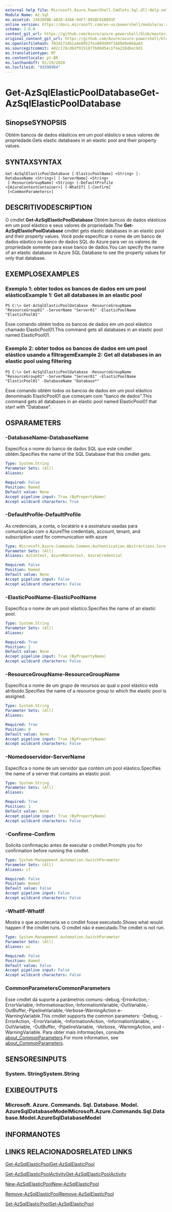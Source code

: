 ```yaml
---
external help file: Microsoft.Azure.PowerShell.Cmdlets.Sql.dll-Help.xml
Module Name: Az.Sql
ms.assetid: 14620FBD-4B10-4366-94F7-891BC01B893F
online version: https://docs.microsoft.com/en-us/powershell/module/az.sql/get-azsqlelasticpooldatabase
schema: 2.0.0
content_git_url: https://github.com/Azure/azure-powershell/blob/master/src/Sql/Sql/help/Get-AzSqlElasticPoolDatabase.md
original_content_git_url: https://github.com/Azure/azure-powershell/blob/master/src/Sql/Sql/help/Get-AzSqlElasticPoolDatabase.md
ms.openlocfilehash: f03d172db1a4e8952fea989499f1689d9e0b6a83
ms.sourcegitcommit: 4d2c178cd6df9151877b08d54c1f4a228dbec9d1
ms.translationtype: MT
ms.contentlocale: pt-BR
ms.lasthandoff: 01/29/2020
ms.locfileid: "93598984"
---
```

# <span data-ttu-id="df33a-101">Get-AzSqlElasticPoolDatabase</span><span class="sxs-lookup"><span data-stu-id="df33a-101">Get-AzSqlElasticPoolDatabase</span></span>

## <span data-ttu-id="df33a-102">Sinopse</span><span class="sxs-lookup"><span data-stu-id="df33a-102">SYNOPSIS</span></span>
<span data-ttu-id="df33a-103">Obtém bancos de dados elásticos em um pool elástico e seus valores de propriedade.</span><span class="sxs-lookup"><span data-stu-id="df33a-103">Gets elastic databases in an elastic pool and their property values.</span></span>

## <span data-ttu-id="df33a-104">SYNTAX</span><span class="sxs-lookup"><span data-stu-id="df33a-104">SYNTAX</span></span>

```
Get-AzSqlElasticPoolDatabase [-ElasticPoolName] <String> [-DatabaseName <String>] [-ServerName] <String>
 [-ResourceGroupName] <String> [-DefaultProfile <IAzureContextContainer>] [-WhatIf] [-Confirm]
 [<CommonParameters>]
```

## <span data-ttu-id="df33a-105">DESCRITIVO</span><span class="sxs-lookup"><span data-stu-id="df33a-105">DESCRIPTION</span></span>
<span data-ttu-id="df33a-106">O cmdlet **Get-AzSqlElasticPoolDatabase** Obtém bancos de dados elásticos em um pool elástico e seus valores de propriedade.</span><span class="sxs-lookup"><span data-stu-id="df33a-106">The **Get-AzSqlElasticPoolDatabase** cmdlet gets elastic databases in an elastic pool and their property values.</span></span>
<span data-ttu-id="df33a-107">Você pode especificar o nome de um banco de dados elástico no banco de dados SQL do Azure para ver os valores de propriedade somente para esse banco de dados.</span><span class="sxs-lookup"><span data-stu-id="df33a-107">You can specify the name of an elastic database in Azure SQL Database to see the property values for only that database.</span></span>

## <span data-ttu-id="df33a-108">EXEMPLOS</span><span class="sxs-lookup"><span data-stu-id="df33a-108">EXAMPLES</span></span>

### <span data-ttu-id="df33a-109">Exemplo 1: obter todos os bancos de dados em um pool elástico</span><span class="sxs-lookup"><span data-stu-id="df33a-109">Example 1: Get all databases in an elastic pool</span></span>
```
PS C:\> Get-AzSqlElasticPoolDatabase -ResourceGroupName "ResourceGroup01" -ServerName "Server01" -ElasticPoolName "ElasticPool01"
```

<span data-ttu-id="df33a-110">Esse comando obtém todos os bancos de dados em um pool elástico chamado ElasticPool01.</span><span class="sxs-lookup"><span data-stu-id="df33a-110">This command gets all databases in an elastic pool named ElasticPool01.</span></span>

### <span data-ttu-id="df33a-111">Exemplo 2: obter todos os bancos de dados em um pool elástico usando a filtragem</span><span class="sxs-lookup"><span data-stu-id="df33a-111">Example 2: Get all databases in an elastic pool using filtering</span></span>
```
PS C:\> Get-AzSqlElasticPoolDatabase -ResourceGroupName "ResourceGroup01" -ServerName "Server01" -ElasticPoolName "ElasticPool01" -DatabaseName "Database*"
```

<span data-ttu-id="df33a-112">Esse comando obtém todos os bancos de dados em um pool elástico denominado ElasticPool01 que começam com "banco de dados".</span><span class="sxs-lookup"><span data-stu-id="df33a-112">This command gets all databases in an elastic pool named ElasticPool01 that start with "Database".</span></span>

## <span data-ttu-id="df33a-113">OS</span><span class="sxs-lookup"><span data-stu-id="df33a-113">PARAMETERS</span></span>

### <span data-ttu-id="df33a-114">-DatabaseName</span><span class="sxs-lookup"><span data-stu-id="df33a-114">-DatabaseName</span></span>
<span data-ttu-id="df33a-115">Especifica o nome do banco de dados SQL que este cmdlet obtém.</span><span class="sxs-lookup"><span data-stu-id="df33a-115">Specifies the name of the SQL Database that this cmdlet gets.</span></span>

```yaml
Type: System.String
Parameter Sets: (All)
Aliases:

Required: False
Position: Named
Default value: None
Accept pipeline input: True (ByPropertyName)
Accept wildcard characters: True
```

### <span data-ttu-id="df33a-116">-DefaultProfile</span><span class="sxs-lookup"><span data-stu-id="df33a-116">-DefaultProfile</span></span>
<span data-ttu-id="df33a-117">As credenciais, a conta, o locatário e a assinatura usadas para comunicação com o Azure</span><span class="sxs-lookup"><span data-stu-id="df33a-117">The credentials, account, tenant, and subscription used for communication with azure</span></span>

```yaml
Type: Microsoft.Azure.Commands.Common.Authentication.Abstractions.Core.IAzureContextContainer
Parameter Sets: (All)
Aliases: AzContext, AzureRmContext, AzureCredential

Required: False
Position: Named
Default value: None
Accept pipeline input: False
Accept wildcard characters: False
```

### <span data-ttu-id="df33a-118">-ElasticPoolName</span><span class="sxs-lookup"><span data-stu-id="df33a-118">-ElasticPoolName</span></span>
<span data-ttu-id="df33a-119">Especifica o nome de um pool elástico.</span><span class="sxs-lookup"><span data-stu-id="df33a-119">Specifies the name of an elastic pool.</span></span>

```yaml
Type: System.String
Parameter Sets: (All)
Aliases:

Required: True
Position: 2
Default value: None
Accept pipeline input: True (ByPropertyName)
Accept wildcard characters: False
```

### <span data-ttu-id="df33a-120">-ResourceGroupName</span><span class="sxs-lookup"><span data-stu-id="df33a-120">-ResourceGroupName</span></span>
<span data-ttu-id="df33a-121">Especifica o nome de um grupo de recursos ao qual o pool elástico está atribuído.</span><span class="sxs-lookup"><span data-stu-id="df33a-121">Specifies the name of a resource group to which the elastic pool is assigned.</span></span>

```yaml
Type: System.String
Parameter Sets: (All)
Aliases:

Required: True
Position: 0
Default value: None
Accept pipeline input: True (ByPropertyName)
Accept wildcard characters: False
```

### <span data-ttu-id="df33a-122">-Nomedoservidor</span><span class="sxs-lookup"><span data-stu-id="df33a-122">-ServerName</span></span>
<span data-ttu-id="df33a-123">Especifica o nome de um servidor que contém um pool elástico.</span><span class="sxs-lookup"><span data-stu-id="df33a-123">Specifies the name of a server that contains an elastic pool.</span></span>

```yaml
Type: System.String
Parameter Sets: (All)
Aliases:

Required: True
Position: 1
Default value: None
Accept pipeline input: True (ByPropertyName)
Accept wildcard characters: False
```

### <span data-ttu-id="df33a-124">-Confirme</span><span class="sxs-lookup"><span data-stu-id="df33a-124">-Confirm</span></span>
<span data-ttu-id="df33a-125">Solicita confirmação antes de executar o cmdlet.</span><span class="sxs-lookup"><span data-stu-id="df33a-125">Prompts you for confirmation before running the cmdlet.</span></span>

```yaml
Type: System.Management.Automation.SwitchParameter
Parameter Sets: (All)
Aliases: cf

Required: False
Position: Named
Default value: False
Accept pipeline input: False
Accept wildcard characters: False
```

### <span data-ttu-id="df33a-126">-WhatIf</span><span class="sxs-lookup"><span data-stu-id="df33a-126">-WhatIf</span></span>
<span data-ttu-id="df33a-127">Mostra o que aconteceria se o cmdlet fosse executado.</span><span class="sxs-lookup"><span data-stu-id="df33a-127">Shows what would happen if the cmdlet runs.</span></span>
<span data-ttu-id="df33a-128">O cmdlet não é executado.</span><span class="sxs-lookup"><span data-stu-id="df33a-128">The cmdlet is not run.</span></span>

```yaml
Type: System.Management.Automation.SwitchParameter
Parameter Sets: (All)
Aliases: wi

Required: False
Position: Named
Default value: False
Accept pipeline input: False
Accept wildcard characters: False
```

### <span data-ttu-id="df33a-129">CommonParameters</span><span class="sxs-lookup"><span data-stu-id="df33a-129">CommonParameters</span></span>
<span data-ttu-id="df33a-130">Esse cmdlet dá suporte a parâmetros comuns:-debug,-ErrorAction,-ErrorVariable,-Informationaction,-InformationVariable,-OutVariable,-OutBuffer,-PipelineVariable,-Verbose-WarningAction e-WarningVariable.</span><span class="sxs-lookup"><span data-stu-id="df33a-130">This cmdlet supports the common parameters: -Debug, -ErrorAction, -ErrorVariable, -InformationAction, -InformationVariable, -OutVariable, -OutBuffer, -PipelineVariable, -Verbose, -WarningAction, and -WarningVariable.</span></span> <span data-ttu-id="df33a-131">Para obter mais informações, consulte [about_CommonParameters](https://go.microsoft.com/fwlink/?LinkID=113216).</span><span class="sxs-lookup"><span data-stu-id="df33a-131">For more information, see [about_CommonParameters](https://go.microsoft.com/fwlink/?LinkID=113216).</span></span>

## <span data-ttu-id="df33a-132">SENSORES</span><span class="sxs-lookup"><span data-stu-id="df33a-132">INPUTS</span></span>

### <span data-ttu-id="df33a-133">System. String</span><span class="sxs-lookup"><span data-stu-id="df33a-133">System.String</span></span>

## <span data-ttu-id="df33a-134">EXIBE</span><span class="sxs-lookup"><span data-stu-id="df33a-134">OUTPUTS</span></span>

### <span data-ttu-id="df33a-135">Microsoft. Azure. Commands. Sql. Database. Model. AzureSqlDatabaseModel</span><span class="sxs-lookup"><span data-stu-id="df33a-135">Microsoft.Azure.Commands.Sql.Database.Model.AzureSqlDatabaseModel</span></span>

## <span data-ttu-id="df33a-136">INFORMA</span><span class="sxs-lookup"><span data-stu-id="df33a-136">NOTES</span></span>

## <span data-ttu-id="df33a-137">LINKS RELACIONADOS</span><span class="sxs-lookup"><span data-stu-id="df33a-137">RELATED LINKS</span></span>

[<span data-ttu-id="df33a-138">Get-AzSqlElasticPool</span><span class="sxs-lookup"><span data-stu-id="df33a-138">Get-AzSqlElasticPool</span></span>](./Get-AzSqlElasticPool.md)

[<span data-ttu-id="df33a-139">Get-AzSqlElasticPoolActivity</span><span class="sxs-lookup"><span data-stu-id="df33a-139">Get-AzSqlElasticPoolActivity</span></span>](./Get-AzSqlElasticPoolActivity.md)

[<span data-ttu-id="df33a-140">New-AzSqlElasticPool</span><span class="sxs-lookup"><span data-stu-id="df33a-140">New-AzSqlElasticPool</span></span>](./New-AzSqlElasticPool.md)

[<span data-ttu-id="df33a-141">Remove-AzSqlElasticPool</span><span class="sxs-lookup"><span data-stu-id="df33a-141">Remove-AzSqlElasticPool</span></span>](./Remove-AzSqlElasticPool.md)

[<span data-ttu-id="df33a-142">Set-AzSqlElasticPool</span><span class="sxs-lookup"><span data-stu-id="df33a-142">Set-AzSqlElasticPool</span></span>](./Set-AzSqlElasticPool.md)

